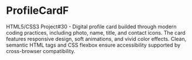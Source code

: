 # ProfileCardF
HTML5/CSS3 Project#30 - Digital profile card builded through modern coding practices, including photo, name, title, and contact icons. The card features responsive design, soft animations, and vivid color effects. Clean, semantic HTML tags and CSS flexbox ensure accessibility supported by cross-browser compatibility.
